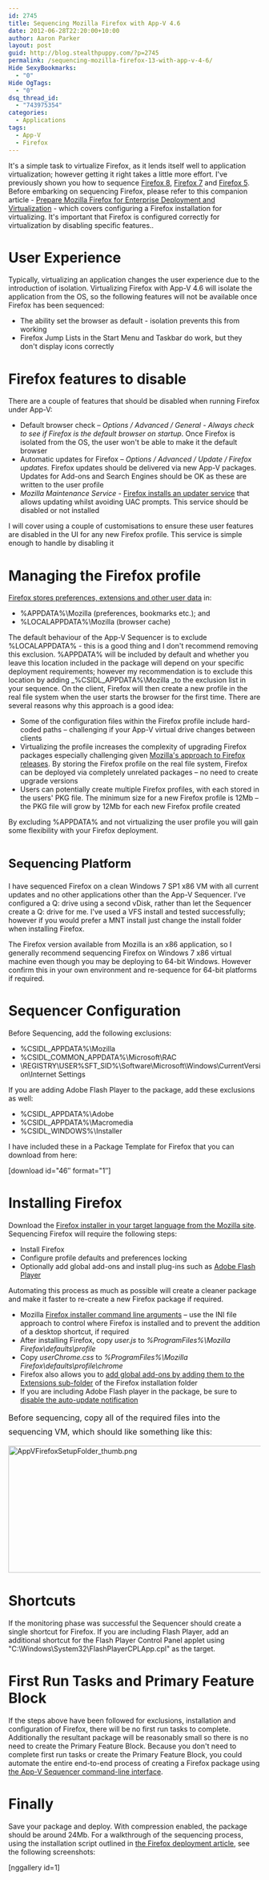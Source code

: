 ```yaml
---
id: 2745
title: Sequencing Mozilla Firefox with App-V 4.6
date: 2012-06-28T22:20:00+10:00
author: Aaron Parker
layout: post
guid: http://blog.stealthpuppy.com/?p=2745
permalink: /sequencing-mozilla-firefox-13-with-app-v-4-6/
Hide SexyBookmarks:
  - "0"
Hide OgTags:
  - "0"
dsq_thread_id:
  - "743975354"
categories:
  - Applications
tags:
  - App-V
  - Firefox
---
```

<img alt="" src="https://stealthpuppy.com/media/2011/06/062611_1120_SequencingM1.png" align="right" />It's a simple task to virtualize Firefox, as it lends itself well to application virtualization; however getting it right takes a little more effort. I've previously shown you how to sequence [Firefox 8]({{site.baseurl}}/virtualisation/sequencing-mozilla-firefox-8/), [Firefox 7]({{site.baseurl}}/virtualisation/sequencing-mozilla-firefox-7/) and [Firefox 5]({{site.baseurl}}/virtualisation/sequencing-mozilla-firefox-5/). Before embarking on sequencing Firefox, please refer to this companion article - [Prepare Mozilla Firefox for Enterprise Deployment and Virtualization]({{site.baseurl}}/deployment/prepare-mozilla-firefox-for-enterprise-deployment-and-virtualization/) - which covers configuring a Firefox installation for virtualizing. It's important that Firefox is configured correctly for virtualization by disabling specific features..

# User Experience

Typically, virtualizing an application changes the user experience due to the introduction of isolation. Virtualizing Firefox with App-V 4.6 will isolate the application from the OS, so the following features will not be available once Firefox has been sequenced:

  * The ability set the browser as default - isolation prevents this from working
  * Firefox Jump Lists in the Start Menu and Taskbar do work, but they don't display icons correctly

# Firefox features to disable

There are a couple of features that should be disabled when running Firefox under App-V:

  * Default browser check – _Options / Advanced / General - Always check to see if Firefox is the default browser on startup_. Once Firefox is isolated from the OS, the user won't be able to make it the default browser
  * Automatic updates for Firefox – _Options / Advanced / Update / Firefox updates._ Firefox updates should be delivered via new App-V packages. Updates for Add-ons and Search Engines should be OK as these are written to the user profile
  * _Mozilla Maintenance Service_ - [Firefox installs an updater service](http://support.mozilla.org/en-US/kb/what-mozilla-maintenance-service) that allows updating whilst avoiding UAC prompts. This service should be disabled or not installed

I will cover using a couple of customisations to ensure these user features are disabled in the UI for any new Firefox profile. This service is simple enough to handle by disabling it

# Managing the Firefox profile

[Firefox stores preferences, extensions and other user data](http://kb.mozillazine.org/Profile_folder_-_Firefox) in:

  * %APPDATA%\Mozilla (preferences, bookmarks etc.); and
  * %LOCALAPPDATA%\Mozilla (browser cache)

The default behaviour of the App-V Sequencer is to exclude %LOCALAPPDATA% - this is a good thing and I don't recommend removing this exclusion. %APPDATA% will be included by default and whether you leave this location included in the package will depend on your specific deployment requirements; however my recommendation is to exclude this location by adding _%CSIDL_APPDATA%\Mozilla _to the exclusion list in your sequence. On the client, Firefox will then create a new profile in the real file system when the user starts the browser for the first time. There are several reasons why this approach is a good idea:

  * Some of the configuration files within the Firefox profile include hard-coded paths – challenging if your App-V virtual drive changes between clients
  * Virtualizing the profile increases the complexity of upgrading Firefox packages especially challenging given [Mozilla's approach to Firefox releases](http://www.zdnet.com/blog/bott/mozilla-to-enterprise-customers-drop-dead/3497). By storing the Firefox profile on the real file system, Firefox can be deployed via completely unrelated packages – no need to create upgrade versions
  * Users can potentially create multiple Firefox profiles, with each stored in the users' PKG file. The minimum size for a new Firefox profile is 12Mb – the PKG file will grow by 12Mb for each new Firefox profile created

By excluding %APPDATA% and not virtualizing the user profile you will gain some flexibility with your Firefox deployment.

# <span style="font-size: 1.5rem; line-height: 1.5;">Sequencing Platform</span>

I have sequenced Firefox on a clean Windows 7 SP1 x86 VM with all current updates and no other applications other than the App-V Sequencer. I’ve configured a Q: drive using a second vDisk, rather than let the Sequencer create a Q: drive for me. I've used a VFS install and tested successfully; however if you would prefer a MNT install just change the install folder when installing Firefox.

The Firefox version available from Mozilla is an x86 application, so I generally recommend sequencing Firefox on Windows 7 x86 virtual machine even though you may be deploying to 64-bit Windows. However confirm this in your own environment and re-sequence for 64-bit platforms if required.

# Sequencer Configuration

Before Sequencing, add the following exclusions:

  * %CSIDL_APPDATA%\Mozilla
  * %CSIDL\_COMMON\_APPDATA%\Microsoft\RAC
  * \REGISTRY\USER\%SFT_SID%\Software\Microsoft\Windows\CurrentVersion\Internet Settings

If you are adding Adobe Flash Player to the package, add these exclusions as well:

  * %CSIDL_APPDATA%\Adobe
  * %CSIDL_APPDATA%\Macromedia
  * %CSIDL_WINDOWS%\Installer

I have included these in a Package Template for Firefox that you can download from here:

<p class="download">
  [download id="46&#8243; format="1&#8243;]
</p>

# Installing Firefox

Download the [Firefox installer in your target language from the Mozilla site](http://www.mozilla.com/firefox/all.html). Sequencing Firefox will require the following steps:

  * Install Firefox
  * Configure profile defaults and preferences locking
  * Optionally add global add-ons and install plug-ins such as [Adobe Flash Player](https://www.adobe.com/devnet/flashplayer/enterprise_deployment.html)

Automating this process as much as possible will create a cleaner package and make it faster to re-create a new Firefox package if required.

  * Mozilla [Firefox installer command line arguments](https://wiki.mozilla.org/Installer:Command_Line_Arguments) – use the INI file approach to control where Firefox is installed and to prevent the addition of a desktop shortcut, if required
  * After installing Firefox, copy _user.js_ to _%ProgramFiles%\Mozilla Firefox\defaults\profile_
  * Copy _userChrome.css_ to _%ProgramFiles%\Mozilla Firefox\defaults\profile\chrome_
  * Firefox also allows you to [add global add-ons by adding them to the Extensions sub-folder](http://kb.mozillazine.org/Installing_extensions) of the Firefox installation folder
  * If you are including Adobe Flash player in the package, be sure to [disable the auto-update notification](http://kb2.adobe.com/cps/167/16701594.html)

<span style="line-height: 1.714285714; font-size: 1rem;">Before sequencing, copy all of the required files into the sequencing VM, which should like something like this:</span>

<img class="alignnone size-full wp-image-3064" alt="AppVFirefoxSetupFolder_thumb.png" src="https://stealthpuppy.com/media/2013/03/AppVFirefoxSetupFolder_thumb.png" width="660" height="253" srcset="https://stealthpuppy.com/media/2013/03/AppVFirefoxSetupFolder_thumb.png 660w, https://stealthpuppy.com/media/2013/03/AppVFirefoxSetupFolder_thumb-150x57.png 150w, https://stealthpuppy.com/media/2013/03/AppVFirefoxSetupFolder_thumb-300x115.png 300w, https://stealthpuppy.com/media/2013/03/AppVFirefoxSetupFolder_thumb-624x239.png 624w" sizes="(max-width: 660px) 100vw, 660px" /> 

# Shortcuts

If the monitoring phase was successful the Sequencer should create a single shortcut for Firefox. If you are including Flash Player, add an additional shortcut for the Flash Player Control Panel applet using "C:\Windows\System32\FlashPlayerCPLApp.cpl" as the target.

# First Run Tasks and Primary Feature Block

If the steps above have been followed for exclusions, installation and configuration of Firefox, there will be no first run tasks to complete. Additionally the resultant package will be reasonably small so there is no need to create the Primary Feature Block. Because you don't need to complete first run tasks or create the Primary Feature Block, you could automate the entire end-to-end process of creating a Firefox package using [the App-V Sequencer command-line interface](http://softwaredeployment.wordpress.com/2011/04/15/app-v-4-6-sp1-command-line-interface/).

# Finally

Save your package and deploy. With compression enabled, the package should be around 24Mb. For a walkthrough of the sequencing process, using the installation script outlined in [the Firefox deployment article]({{site.baseurl}}/deployment/prepare-mozilla-firefox-for-enterprise-deployment-and-virtualization/), see the following screenshots:

[nggallery id=1]